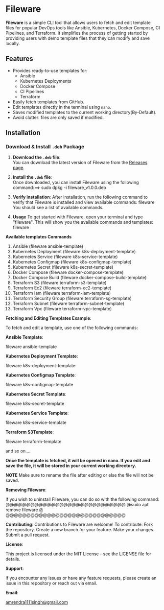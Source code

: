 # Fileware

**Fileware** is a simple CLI tool that allows users to fetch and edit template files for popular DevOps tools like Ansible, Kubernetes, Docker Compose, CI Pipelines, and Terraform. It simplifies the process of getting started by providing users with demo template files that they can modify and save locally.

## Features

- Provides ready-to-use templates for:
  - Ansible
  - Kubernetes Deployments
  - Docker Compose
  - CI Pipelines
  - Terraform
- Easily fetch templates from GitHub.
- Edit templates directly in the terminal using `nano`.
- Saves modified templates to the current working directory(By-Default).
- Avoid clutter: files are only saved if modified.
  
## Installation

### Download & Install `.deb` Package

1. **Download the `.deb` file**:  
   You can download the latest version of Fileware from the [Releases page](https://github.com/Amrendra1111/fileware/releases/tag/v1.0.0).

2. **Install the `.deb` file**:  
   Once downloaded, you can install Fileware using the following command:==>
   sudo dpkg -i fileware_v1.0.0.deb

3. **Verify Installation**:
After installation, run the following command to verify that Fileware is installed and view available commands:
fileware
You should see a list of available commands.

4. **Usage**
To get started with Fileware, open your terminal and type "fileware". This will show you the available commands and templates:
fileware

**Available templates	                                     Commands**
1.  Ansible                             (fileware ansible-template)
2.  Kubernetes Deployment               (fileware k8s-deployment-template)
3.  Kubernetes Service                  (fileware k8s-service-template)
4.  Kubernetes Configmap                (fileware k8s-configmap-template)
5.  Kubernetes Secret                   (fileware k8s-secret-template)
6.  Docker Compose                      (fileware docker-compose-template)
7.  Docker Compose Build                (fileware docker-compose-build-template)
8.  Terraform S3                        (fileware terraform-s3-template)
9.  Terraform Ec2                       (fileware terraform-ec2-template)
10. Terraform Iam                       (fileware terraform-iam-template)
11. Terraform Security Group            (fileware terraform-sg-template)
12. Terraform Subnet                    (fileware terraform-subnet-template)
13. Terraform Vpc                       (fileware terraform-vpc-template)


**Fetching and Editing Templates Example:**

To fetch and edit a template, use one of the following commands:

**Ansible Template**:

fileware ansible-template

**Kubernetes Deployment Template**:

fileware k8s-deployment-template

**Kubernetes Configmap Template**:

fileware k8s-configmap-template

**Kubernetes Secret Template**:

fileware k8s-secret-template

**Kubernetes Service Template**:

fileware k8s-service-template

**Terraform S3Template**:

fileware terraform-template

and so on....


**Once the template is fetched, it will be opened in nano. If you edit and save the file, it will be stored in your current working directory.**

**NOTE** Make sure to rename the file after editing or else the file will not be saved.

**Removing Fileware**:

If you wish to uninstall Fileware, you can do so with the following command:
@@@@@@@@@@@@@@@@@@@@@@@@@@@@@
@sudo apt remove fileware   @
@@@@@@@@@@@@@@@@@@@@@@@@@@@@@

**Contributing**:
Contributions to Fileware are welcome! To contribute:
Fork the repository.
Create a new branch for your feature.
Make your changes.
Submit a pull request.

**License**:

This project is licensed under the MIT License - see the LICENSE file for details.

**Support**:

If you encounter any issues or have any feature requests, please create an issue in this repository or reach out via email.

**Email**:

amrendra1111singh@gmail.com
